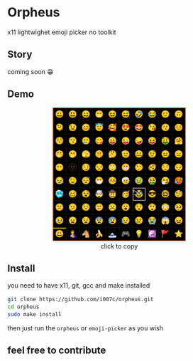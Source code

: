 # Orpheus

x11 lightwighet emoji picker no toolkit

## Story

coming soon 😁

## Demo

<div align="center">
    <img src="image/demo.gif" width="300" />
    <br />
    click to copy
</div>

## Install

you need to have x11, git, gcc and make installed

```bash
git clone https://github.com/i007c/orpheus.git
cd orpheus
sudo make install
```

then just run the `orpheus` or `emoji-picker` as you wish

## feel free to contribute
